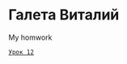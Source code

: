 

# Галета Виталий
My homwork

<code>[Урок 12](https://galetavv.github.io/Lesson_12/ "My homwork lesson 12")</code>
